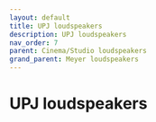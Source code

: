```yaml
---
layout: default
title: UPJ loudspeakers
description: UPJ loudspeakers
nav_order: 7
parent: Cinema/Studio loudspeakers
grand_parent: Meyer loudspeakers
---
```


# UPJ loudspeakers